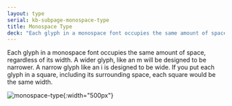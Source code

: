 ```yaml
---
layout: type
serial: kb-subpage-monospace-type
title: Monospace Type
deck: "Each glyph in a monospace font occupies the same amount of space, regardless of its width."
---
```


Each glyph in a monospace font occupies the same amount of space, regardless of its width. A wider glyph, like an m will be designed to be narrower. A narrow glyph like an i is designed to be wide. If you put each glyph in a square, including its surrounding space, each square would be the same width.

![monospace-type]({{site.url}}/svg/type-trivia/monospace-type.svg "monospace-type"){:width="500px"}